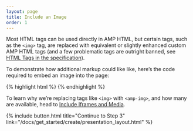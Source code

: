 ```yaml
---
layout: page
title: Include an Image
order: 1
---
```


Most HTML tags can be used directly in AMP HTML, but certain tags, such as the `<img>` tag, are replaced with equivalent or slightly enhanced custom AMP HTML tags (and a few problematic tags are outright banned, see [HTML Tags in the specification](https://github.com/ampproject/amphtml/blob/master/spec/amp-html-format.md)).

To demonstrate how additional markup could like like, here’s the code required to embed an image into the page:

{% highlight html %}
<amp-img src="welcome.jpg" alt="Welcome" height="400" width="800"></amp-img>
{% endhighlight %}

To learn why we’re replacing tags like `<img>` with `<amp-img>`, and how many are available, head to [Include Iframes and Media](/docs/guides/amp_replacements.html).

{% include button.html title="Continue to Step 3" link="/docs/get_started/create/presentation_layout.html" %}